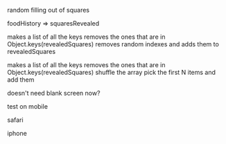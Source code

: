 


random filling out of squares

foodHistory => squaresRevealed


makes a list of all the keys
removes the ones that are in Object.keys(revealedSquares)
removes random indexes and adds them to revealedSquares


makes a list of all the keys
removes the ones that are in Object.keys(revealedSquares)
shuffle the array
pick the first N items and add them





doesn't need blank screen now?

test on mobile

safari

iphone
